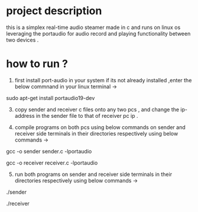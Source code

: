 # project description
this is a simplex real-time audio steamer made in c and runs on linux os leveraging the portaudio for audio record and playing functionality between two devices .

# how to run ?
1) first install port-audio in your system if its not already installed ,enter the below commnand in your linux terminal ->

sudo apt-get install portaudio19-dev

3) copy sender and receiver c files onto any two pcs , and change the ip-address in the sender file to that of receiver pc ip .

4) compile programs on both pcs using below commands on sender and receiver side terminals in their directories respectively using below commands ->
   
gcc -o sender sender.c -lportaudio

gcc -o receiver receiver.c -lportaudio

5) run both programs on sender and receiver side terminals in their directories respectively using below commands ->
   
./sender

./receiver



